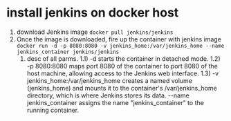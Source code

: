 # install jenkins on docker host


1) download Jenkins image 
    ```docker pull jenkins/jenkins ```
2) Once the image is downloaded, fire up the container with jenkins image
   ``` docker run -d -p 8080:8080 -v jenkins_home:/var/jenkins_home --name jenkins_container jenkins/jenkins ```
    1) desc of all parms.
      1.1) -d starts the container in detached mode.
      1.2) -p 8080:8080 maps port 8080 of the container to port 8080 of the host machine, allowing access to the Jenkins web interface.
      1.3) -v jenkins_home:/var/jenkins_home creates a named volume (jenkins_home) and mounts it to the container's /var/jenkins_home directory, which is where Jenkins stores its data.
         --name jenkins_container assigns the name "jenkins_container" to the running container.
